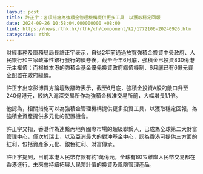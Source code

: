 ```yaml
---
layout: post
title: 許正宇：各項措施為強積金管理機構提供更多工具　以獲取穩定回報
date: 2024-09-26 10:58:04.000000000 +08:00
link: https://news.rthk.hk/rthk/ch/component/k2/1772106-20240926.htm
categories: rthk
---
```


財經事務及庫務局局長許正宇表示，自從2年前通過放寬強積金投資中央政府、人民銀行和三家政策性銀行發行的債券後，截至今年6月底，強積金已投資830億港元主權債；而根據本港的強積金基金優先投資政府綠債機制，6月底已有6億元資金配置在政府綠債。

許正宇出席彭博買方論壇致辭時表示，截至6月底，強積金投資A股的敞口升至240億港元，較納入滬深交易所作為強積金核准交易所前，大幅增長1.1倍。

他認為，相關措施可以為強積金管理機構提供更多投資工具，以獲取穩定回報，為強積金資產提供多元化的配置機會。

許正宇又指，香港作為連繫內地與國際市場的超級聯繫人，已成為全球第二大財富管理中心，僅次於瑞士，以及亞洲最大的對沖基金中心，認為香港可提供三方面的紅利，包括資產多元化、銀色紅利、財富傳承。

許正宇提到，目前本港人民幣存款有約1萬億元，全球有80%離岸人民幣交易都在香港進行，未來會持續拓展人民幣計價的投資及風險管理產品。
